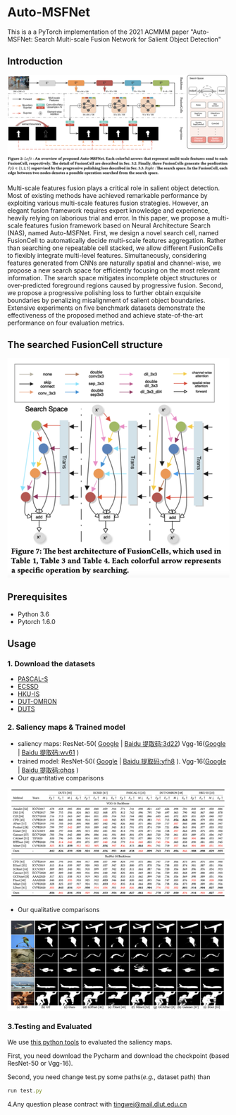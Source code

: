 # Auto-MSFNet

This is a a PyTorch implementation of the 2021 ACMMM paper "Auto-MSFNet: Search Multi-scale Fusion Network for Salient Object Detection"

## Introduction

![images/1.png](images/1.png)

Multi-scale features fusion plays a critical role in salient object detection. Most of existing methods have achieved remarkable performance by exploiting various multi-scale features fusion strategies. However, an elegant fusion framework requires expert knowledge and experience, heavily relying on laborious trial and error. In this paper, we propose a multi-scale features fusion framework based on Neural Architecture Search (NAS), named Auto-MSFNet. First, we design a novel search cell, named FusionCell to automatically decide multi-scale features aggregation. Rather than searching one repeatable cell stacked, we allow different FusionCells to flexibly integrate multi-level features. Simultaneously, considering features generated from CNNs are naturally spatial and channel-wise, we propose a new search space for efficiently focusing on the most relevant information. The search space mitigates incomplete object structures or over-predicted foreground regions caused by progressive fusion. Second, we propose a progressive polishing loss to further obtain exquisite boundaries by penalizing misalignment of salient object boundaries. Extensive experiments on five benchmark datasets demonstrate the effectiveness of the proposed method and achieve state-of-the-art performance on four evaluation metrics.

## The searched FusionCell structure

![images/2.png](images/2.png)

## Prerequisites

- Python 3.6
- Pytorch 1.6.0

## Usage

### 1. Download the datasets

- [PASCAL-S](http://cbi.gatech.edu/salobj/)
- [ECSSD](http://www.cse.cuhk.edu.hk/leojia/projects/hsaliency/dataset.html)
- [HKU-IS](https://i.cs.hku.hk/~gbli/deep_saliency.html)
- [DUT-OMRON](http://saliencydetection.net/dut-omron/)
- [DUTS](http://saliencydetection.net/duts/)

### 2. Saliency maps & Trained model

- saliency maps: ResNet-50( [Google](https://drive.google.com/file/d/1sX5NBhiFBj5SMgGvBYhPCTUsHi8XxwzA/view?usp=sharing) | [Baidu 提取码:3d22](https://pan.baidu.com/s/1eV8t5pDYnahIIV1gzhgEjg))     Vgg-16([Google](https://drive.google.com/file/d/1N8VqS0fGzmb81f4nG66ot7sNMsIKCUkh/view?usp=sharing) | [Baidu 提取码:wv61](https://pan.baidu.com/s/1ErQz8m4GH3Q4D6aDoaW14A) )
- trained model: ResNet-50( [Google](https://drive.google.com/file/d/1TkJOvCNBuOjydzW-ceJBfkyCutFbYbrc/view?usp=sharing) | [Baidu 提取码:yfh8](https://pan.baidu.com/s/12S43JG4bce4cgN47D5rUnw) ).     Vgg-16([Google](https://drive.google.com/file/d/1bZkU1nid_sQ8_eydRfCZOD5OCj-Vwiqk/view?usp=sharing) | [Baidu 提取码:qhqs](https://pan.baidu.com/s/1pONp-yFTdLkb0KrbjvWIcQ) )
- Our quantitative comparisons

![images/3.png](images/3.png)

- Our qualitative comparisons

![images/4.png](images/4.png)

### 3.Testing and Evaluated

We use [this python tools](https://github.com/lartpang/PySODEvalToolkit) to evaluated the saliency maps.

First, you need download the Pycharm and download the checkpoint (based ResNet-50 or Vgg-16).

Second, you need change test.py some paths(*e.g.*, dataset path)  than

```jsx
run test.py
```

4.Any question please contract with tingwei@mail.dlut.edu.cn